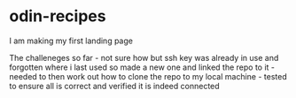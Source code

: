 # odin-recipes

I am making my first landing page

The challeneges so far 
    - not sure how but ssh key was already in use and forgotten where i last used so made a new one and linked the repo to it
    - needed to then work out how to clone the repo to my local machine
    - tested to ensure all is correct and verified it is indeed connected

